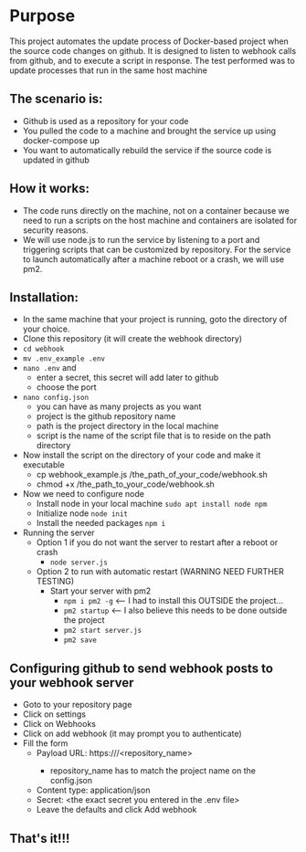 # Purpose

This project automates the update process of Docker-based project when the source code changes on github. It is designed to listen to webhook calls from github, and to execute a script in response. The test performed was to update processes that run in the same host machine

## The scenario is:

- Github is used as a repository for your code
- You pulled the code to a machine and brought the service up using docker-compose up
- You want to automatically rebuild the service if the source code is updated in github

## How it works:

- The code runs directly on the machine, not on a container because we need to run a scripts on the host machine and containers are isolated for security reasons.
- We will use node.js to run the service by listening to a port and triggering scripts that can be customized by repository. For the service to launch automatically after a machine reboot or a crash, we will use pm2.

## Installation:

- In the same machine that your project is running, goto the directory of your choice.
- Clone this repository (it will create the webhook directory)
- `cd webhook`
- `mv .env_example .env`
- `nano .env` and
  - enter a secret, this secret will add later to github
  - choose the port
- `nano config.json`
  - you can have as many projects as you want
  - project is the github repository name
  - path is the project directory in the local machine
  - script is the name of the script file that is to reside on the path directory
- Now install the script on the directory of your code and make it executable
  - cp webhook_example.js /the_path_of_your_code/webhook.sh
  - chmod +x /the_path_to_your_code/webhook.sh
- Now we need to configure node
  - Install node in your local machine
    `sudo apt install node npm`
  - Initialize node
    `node init`
  - Install the needed packages
    `npm i`
- Running the server
  - Option 1 if you do not want the server to restart after a reboot or crash
    - `node server.js`
  - Option 2 to run with automatic restart (WARNING NEED FURTHER TESTING)
    - Start your server with pm2
      - `npm i pm2 -g` <-- I had to install this OUTSIDE the project...
      - `pm2 startup` <-- I also believe this needs to be done outside the project
      - `pm2 start server.js`
      - `pm2 save`

## Configuring github to send webhook posts to your webhook server

- Goto to your repository page
- Click on settings
- Click on Webhooks
- Click on add webhook (it may prompt you to authenticate)
- Fill the form
  - Payload URL: https://<url to reach your service>/<repository_name>
    - repository_name has to match the project name on the config.json
  - Content type: application/json
  - Secret: <the exact secret you entered in the .env file>
  - Leave the defaults and click Add webhook

## That's it!!!
